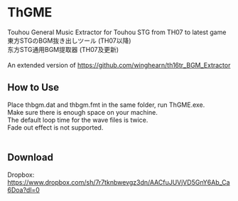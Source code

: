 # ThGME
Touhou General Music Extractor for Touhou STG from TH07 to latest game</br>
東方STGのBGM抜き出しツール (TH07以降)</br>
东方STG通用BGM提取器 (TH07及更新)</br></br>
An extended version of https://github.com/winghearn/th16tr_BGM_Extractor
## How to Use
Place thbgm.dat and thbgm.fmt in the same folder, run ThGME.exe.</br>
Make sure there is enough space on your machine.</br>
The default loop time for the wave files is twice.</br>
Fade out effect is not supported.</br></br>
## Download
Dropbox:</br>
https://www.dropbox.com/sh/7r7tknbwevgz3dn/AACfuJUVjVD5GnY6Ab_Ca6Doa?dl=0
